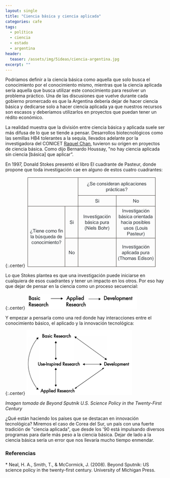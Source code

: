 ```yaml
---
layout: single
title: "Ciencia básica y ciencia aplicada"
categories: cafe
tags:
  - política
  - ciencia
  - estado
  - argentina
header:
  teaser: /assets/img/5ideas/ciencia-argentina.jpg
excerpt: ""
---
```


Podríamos definir a la ciencia básica como aquella que solo busca el conocimiento por el conocimiento mismo, mientras que la ciencia aplicada sería aquella que busca utilizar este conocimiento para resolver un problema práctico. Una de las discusiones que vuelve durante cada gobierno promercado es que la Argentina debería dejar de hacer ciencia básica y dedicarse solo a hacer ciencia aplicada ya que nuestros recursos son escasos y deberíamos utilizarlos en proyectos que puedan tener un rédito económico.

La realidad muestra que la división entre ciencia básica y aplicada suele ser más difusa de lo que se tiende a pensar. Desarrollos biotecnológicos como las semillas HB4 tolerantes a la sequía, llevados adelante por la investigadora del CONICET <a href="https://www.lanacion.com.ar/opinion/la-repregunta-raquel-chan-en-la-ciencia-argentina-la-resistencia-al-mundo-del-agro-es-muy-nid25092022/">Raquel Chan</a>, tuvieron su origen en proyectos de ciencia básica. Como dijo Bernardo Houssay, "no hay ciencia aplicada sin ciencia [básica] que aplicar”.

En 1997, Donald Stokes presentó el libro El cuadrante de Pasteur,  donde propone que toda investigación cae en alguno de estos cuatro cuadrantes:

{:.center}
![tabla](/assets/img/5ideas/tabla.png)

Lo que Stokes plantea es que una investigación puede iniciarse en cualquiera de esos cuadrantes y tener un impacto en los otros. Por eso hay que dejar de pensar en la ciencia como un proceso secuencial:

{:.center}
![lineal](/assets/img/5ideas/lineal.png)

Y empezar a pensarla como una red donde hay interacciones entre el conocimiento básico, el aplicado y la innovación tecnológica:

{:.center}
![multicausal](/assets/img/5ideas/multicausal.png)
<br>
<p class="center"><i>Imagen tomada de Beyond Sputnik U.S. Science Policy in the Twenty-First Century</i></p>

¿Qué están haciendo los países que se destacan en innovación tecnológica? Miremos el caso de Corea del Sur, un país con una fuerte tradición de "ciencia aplicada", que desde los '90 está impulsando diversos programas para darle más peso a la ciencia básica. Dejar de lado a la ciencia básica sería un error que nos llevaría mucho tiempo enmendar.

<h3> Referencias</h3>
* Neal, H. A., Smith, T., & McCormick, J. (2008). Beyond Sputnik: US science policy in the twenty-first century. University of Michigan Press.
